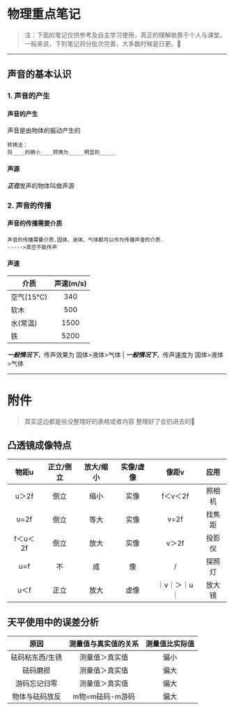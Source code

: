 # 物理重点笔记

>注：下面的笔记仅供参考及自主学习使用，真正的理解依靠于个人与课堂。
>一般来说，下列笔记将分批次完善，大多数时候是日更。🍫

----

## 声音的基本认识

### 1. 声音的产生
  
#### 声音的产生

  声音是由物体的振动产生的
  
  ```
  转换法：
  将____的微小____转换为_____明显的_____
  ```
  
#### 声源
  
  ***正在***发声的物体叫做声源

### 2. 声音的传播

#### 声音的传播需要介质
  
    声音的传播需要介质.固体、液体、气体都可以作为传播声音的介质.
    ----->真空不能传声
    
#### 声速

  介质|声速(m/s)
  --|:--:
  空气(15℃)|340
  软木|500
  水(常温)|1500
  铁|5200

  ***一般情况下***，传声效果为
    固体>液体>气体 |
  ***一般情况下***，传声速度为
    固体>液体>气体

---

# 附件

>其实这边都是些没整理好的表格或者内容 整理好了会扔进去的🤜

## 凸透镜成像特点

物距u|正立/倒立|放大/缩小|实像/虚像|像距v|应用
  :--:|:--:|:--:|:--:|:--:|:--:
  u＞2f|倒立|缩小|实像|f＜v＜2f|照相机
  u=2f|倒立|等大|实像|v=2f|找焦距
  f＜u＜2f|倒立|放大|实像|v＞2f|投影仪
  u=f|不|成|像|/|探照灯
  u＜f|正立|放大|虚像|｜v｜＞｜u｜|放大镜

## 天平使用中的误差分析

原因|测量值与真实值的关系|测量值比实际值
  :--:|:--:|:--:
  砝码粘东西/生锈|测量值＞真实值|偏小
  砝码磨损|测量值＞真实值|偏大
  游码忘记归零|测量值＞真实值|偏大
  物体与砝码放反|m物=m砝码-m游码|偏大
 
